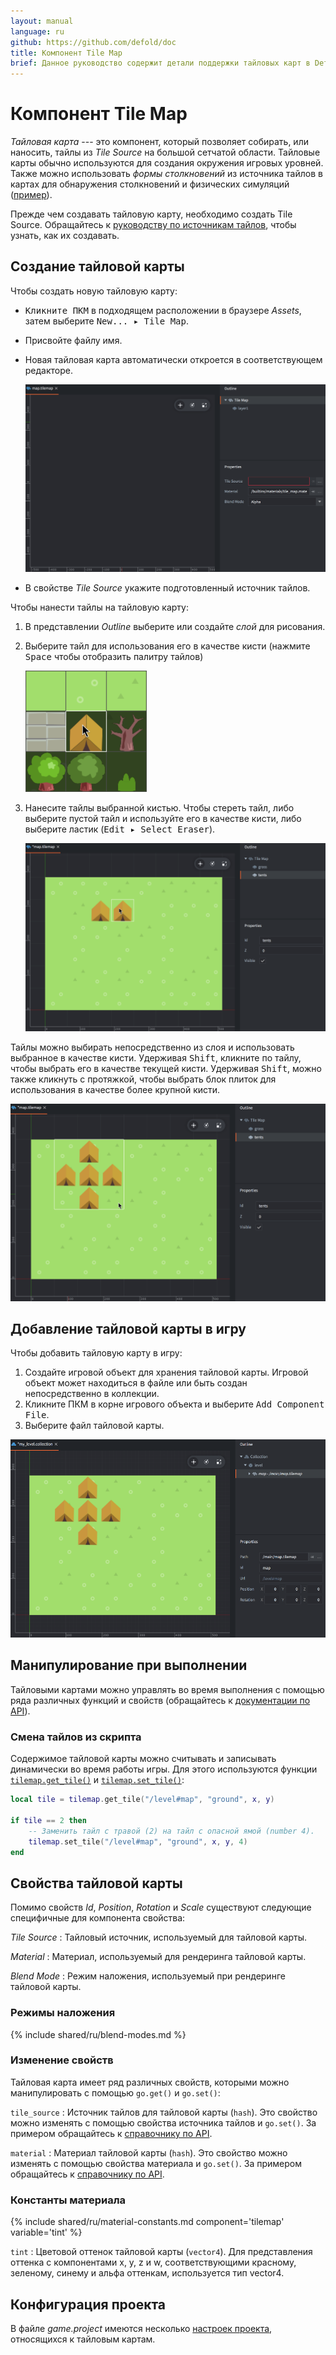 ```yaml
---
layout: manual
language: ru
github: https://github.com/defold/doc
title: Компонент Tile Map
brief: Данное руководство содержит детали поддержки тайловых карт в Defold.
---
```


# Компонент Tile Map

*Тайловая карта* --- это компонент, который позволяет собирать, или наносить, тайлы из *Tile Source* на большой сетчатой области. Тайловые карты обычно используются для создания окружения игровых уровней. Также можно использовать *формы столкновений* из источника тайлов в картах для обнаружения столкновений и физических симуляций ([пример](/examples/tilemap/collisions/)).

Прежде чем создавать тайловую карту, необходимо создать Tile Source. Обращайтесь к [руководству по источникам тайлов](/ru/manuals/tilesource), чтобы узнать, как их создавать.

## Создание тайловой карты

Чтобы создать новую тайловую карту:

- <kbd>Кликните ПКМ</kbd> в подходящем расположении в браузере *Assets*, затем выберите <kbd>New... ▸ Tile Map</kbd>.
- Присвойте файлу имя.
- Новая тайловая карта автоматически откроется в соответствующем редакторе.

  ![new tilemap](/manuals/images/tilemap/tilemap.png)

- В свойстве *Tile Source* укажите подготовленный источник тайлов.

Чтобы нанести тайлы на тайловую карту:

1. В представлении *Outline* выберите или создайте *слой* для рисования.
2. Выберите тайл для использования его в качестве кисти (нажмите <kbd>Space</kbd> чтобы отобразить палитру тайлов)

   ![Palette](/manuals/images/tilemap/palette.png)

3. Нанесите тайлы выбранной кистью. Чтобы стереть тайл, либо выберите пустой тайл и используйте его в качестве кисти, либо выберите ластик (<kbd>Edit ▸ Select Eraser</kbd>).

   ![Painting tiles](/manuals/images/tilemap/paint_tiles.png)

Тайлы можно выбирать непосредственно из слоя и использовать выбранное в качестве кисти. Удерживая <kbd>Shift</kbd>, кликните по тайлу, чтобы выбрать его в качестве текущей кисти. Удерживая <kbd>Shift</kbd>, можно также кликнуть с протяжкой, чтобы выбрать блок плиток для использования в качестве более крупной кисти.

![Picking tiles](/manuals/images/tilemap/pick_tiles.png)

## Добавление тайловой карты в игру

Чтобы добавить тайловую карту в игру:

1. Создайте игровой объект для хранения тайловой карты. Игровой объект может находиться в файле или быть создан непосредственно в коллекции.
2. Кликните ПКМ в корне игрового объекта и выберите <kbd>Add Component File</kbd>.
3. Выберите файл тайловой карты.

![Use tile map](/manuals/images/tilemap/use_tilemap.png)

## Манипулирование при выполнении

Тайловыми картами можно управлять во время выполнения с помощью ряда различных функций и свойств (обращайтесь к [документации по API](/ref/tilemap/)).

### Смена тайлов из скрипта

Содержимое тайловой карты можно считывать и записывать динамически во время работы игры. Для этого используются функции [`tilemap.get_tile()`](/ref/tilemap/#tilemap.get_tile) и [`tilemap.set_tile()`](/ref/tilemap/#tilemap.set_tile):

```lua
local tile = tilemap.get_tile("/level#map", "ground", x, y)

if tile == 2 then
    -- Заменить тайл с травой (2) на тайл с опасной ямой (number 4).
    tilemap.set_tile("/level#map", "ground", x, y, 4)
end
```

## Свойства тайловой карты

Помимо свойств *Id*, *Position*, *Rotation* и *Scale* существуют следующие специфичные для компонента свойства:

*Tile Source*
: Тайловый источник, используемый для тайловой карты.

*Material*
: Материал, используемый для рендеринга тайловой карты.

*Blend Mode*
: Режим наложения, используемый при рендеринге тайловой карты.

### Режимы наложения
{% include shared/ru/blend-modes.md %}

### Изменение свойств

Тайловая карта имеет ряд различных свойств, которыми можно манипулировать с помощью `go.get()` и `go.set()`:

`tile_source`
: Источник тайлов для тайловой карты (`hash`). Это свойство можно изменять с помощью свойства источника тайлов и `go.set()`. За примером обращайтесь к [справочнику по API](/ref/tilemap/#tile_source).

`material`
: Материал тайловой карты (`hash`). Это свойство можно изменять с помощью свойства материала и `go.set()`. За примером обращайтесь к [справочнику по API](/ref/tilemap/#material).

### Константы материала

{% include shared/ru/material-constants.md component='tilemap' variable='tint' %}

`tint`
: Цветовой оттенок тайловой карты (`vector4`). Для представления оттенка с компонентами x, y, z и w, соответствующими красному, зеленому, синему и альфа оттенкам, используется тип vector4.

## Конфигурация проекта

В файле *game.project* имеются несколько [настроек проекта](/ru/manuals/project-settings#tilemap), относящихся к тайловым картам.
